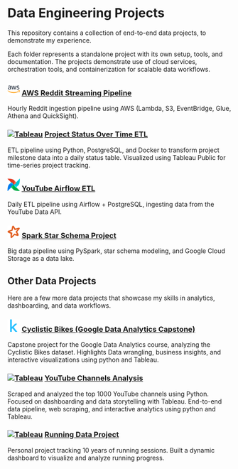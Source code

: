 # Data Engineering Projects

This repository contains a collection of end-to-end data projects, to demonstrate my experience.

Each folder represents a standalone project with its own setup, tools, and documentation. The projects demonstrate use of cloud services, orchestration tools, and containerization for scalable data workflows.

### <a href="#"><img src="https://github.com/devicons/devicon/blob/v2.16.0/icons/amazonwebservices/amazonwebservices-original-wordmark.svg" alt="AWS" width="28"/></a> [AWS Reddit Streaming Pipeline](./aws-reddit-streaming-pipeline)
Hourly Reddit ingestion pipeline using AWS (Lambda, S3, EventBridge, Glue, Athena and QuickSight).

### <a href="https://public.tableau.com/app/profile/yonatan3121/viz/project-status-etl/Dashboard?publish=yes"><img src="https://logo.svgcdn.com/l/tableau-icon.svg" alt="Tableau" width="28"/></a> [Project Status Over Time ETL](./project-status-over-time-etl)
ETL pipeline using Python, PostgreSQL, and Docker to transform project milestone data into a daily status table. Visualized using Tableau Public for time-series project tracking.

### <a href="#"><img src="https://github.com/devicons/devicon/blob/v2.16.0/icons/apacheairflow/apacheairflow-original.svg" alt="Airflow" width="28"/></a> [YouTube Airflow ETL](./youtube-airflow-etl)
Daily ETL pipeline using Airflow + PostgreSQL, ingesting data from the YouTube Data API.

### <a href="#"><img src="https://github.com/devicons/devicon/blob/v2.16.0/icons/apachespark/apachespark-original.svg" alt="Spark" width="28"/></a> [Spark Star Schema Project](./spark-star-schema-project)
Big data pipeline using PySpark, star schema modeling, and Google Cloud Storage as a data lake.

## Other Data Projects

Here are a few more data projects that showcase my skills in analytics, dashboarding, and data workflows.

### <a href="#"><img src="https://github.com/devicons/devicon/blob/v2.16.0/icons/kaggle/kaggle-original.svg" alt="Kaggle" width="28"/></a> [Cyclistic Bikes (Google Data Analytics Capstone)](https://www.kaggle.com/code/yonatanhanasav/capstone-project-cyclistic-bikes)
Capstone project for the Google Data Analytics course, analyzing the Cyclistic Bikes dataset. Highlights Data wrangling, business insights, and interactive visualizations using python and Tableau.

### <a href="#"><img src="https://cdn.worldvectorlogo.com/logos/tableau-software.svg" alt="Tableau" width="28"/></a> [YouTube Channels Analysis](https://public.tableau.com/app/profile/yonatan3121/viz/YoutubeAnalysis_16773441042500/Dashboard)
Scraped and analyzed the top 1000 YouTube channels using Python. Focused on dashboarding and data storytelling with Tableau. End-to-end data pipeline, web scraping, and interactive analytics using python and Tableau.

### <a href="#"><img src="https://cdn.worldvectorlogo.com/logos/tableau-software.svg" alt="Tableau" width="28"/></a> [Running Data Project](https://public.tableau.com/app/profile/yonatan3121/viz/RunningDataProject/Dashboard)
Personal project tracking 10 years of running sessions. Built a dynamic dashboard to visualize and analyze running progress.
